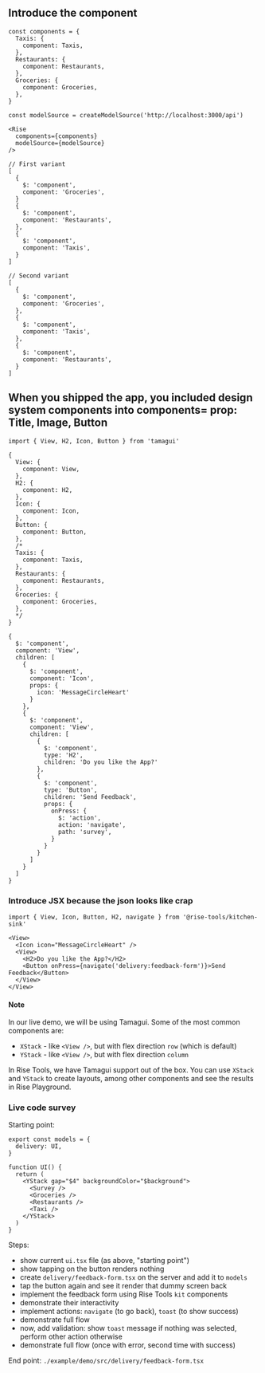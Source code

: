 ## Introduce the <Rise> component 

```tsx
const components = {
  Taxis: {
    component: Taxis,
  },
  Restaurants: {
    component: Restaurants,
  },
  Groceries: {
    component: Groceries,
  },
}
```

```tsx
const modelSource = createModelSource('http://localhost:3000/api')
```

```tsx
<Rise
  components={components}
  modelSource={modelSource}
/>
```

```tsx
// First variant
[
  {
    $: 'component',
    component: 'Groceries',
  }
  {
    $: 'component',
    component: 'Restaurants',
  },
  {
    $: 'component',
    component: 'Taxis',
  }
]

// Second variant
[
  {
    $: 'component',
    component: 'Groceries',
  },
  {
    $: 'component',
    component: 'Taxis',
  },
  {
    $: 'component',
    component: 'Restaurants',
  }
]
```

## When you shipped the app, you included design system components into components= prop: Title, Image, Button

```tsx
import { View, H2, Icon, Button } from 'tamagui'
```

```tsx
{
  View: {
    component: View,
  },
  H2: {
    component: H2,
  },
  Icon: {
    component: Icon,
  },
  Button: {
    component: Button,
  },
  /*
  Taxis: {
    component: Taxis,
  },
  Restaurants: {
    component: Restaurants,
  },
  Groceries: {
    component: Groceries,
  },
  */
}
```

```tsx
{
  $: 'component',
  component: 'View',
  children: [
    {
      $: 'component',
      component: 'Icon',
      props: {
        icon: 'MessageCircleHeart'
      }
    },
    {
      $: 'component',
      component: 'View',
      children: [
        {
          $: 'component',
          type: 'H2',
          children: 'Do you like the App?'
        },
        {
          $: 'component',
          type: 'Button',
          children: 'Send Feedback',
          props: {
            onPress: {
              $: 'action',
              action: 'navigate',
              path: 'survey',
            }
          }
        }
      ]
    }
  ]
}
```

### Introduce JSX because the json looks like crap

```tsx
import { View, Icon, Button, H2, navigate } from '@rise-tools/kitchen-sink'

<View>
  <Icon icon="MessageCircleHeart" />
  <View>
    <H2>Do you like the App?</H2>
    <Button onPress={navigate('delivery:feedback-form')}>Send Feedback</Button>
  </View>
</View>
```

#### Note

In our live demo, we will be using Tamagui. Some of the most common components are:
- `XStack` - like `<View />`, but with flex direction `row` (which is default)
- `YStack` - like `<View />`, but with flex direction `column`

In Rise Tools, we have Tamagui support out of the box. You can use `XStack` and `YStack` to create layouts, among other components and see the results in Rise Playground. 

### Live code survey

Starting point:

```tsx
export const models = {
  delivery: UI,
}

function UI() {
  return (
    <YStack gap="$4" backgroundColor="$background">
      <Survey />
      <Groceries />
      <Restaurants />
      <Taxi />
    </YStack>
  )
}
```

Steps:
- show current `ui.tsx` file (as above, "starting point")
- show tapping on the button renders nothing
- create `delivery/feedback-form.tsx` on the server and add it to `models`
- tap the button again and see it render that dummy screen back
- implement the feedback form using Rise Tools `kit` components
- demonstrate their interactivity
- implement actions: `navigate` (to go back), `toast` (to show success)
- demonstrate full flow
- now, add validation: show `toast` message if nothing was selected, perform other action otherwise
- demonstrate full flow (once with error, second time with success)

End point: `./example/demo/src/delivery/feedback-form.tsx`

